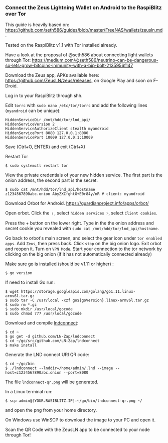 
### Connect the Zeus Lightning Wallet on Android to the RaspiBlitz over Tor

This guide is heavily based on: https://github.com/seth586/guides/blob/master/FreeNAS/wallets/zeusln.md.

Tested on the RaspiBlitz v1.1 with Tor installed already.

Have a look at the proposal of @seth586 about connecting light wallets through Tor: https://medium.com/@seth586/neutrino-can-be-dangerous-so-lets-grow-bitcoins-immunity-with-a-bip-bolt-2135956f147


Download the Zeus app, APKs available here: https://github.com/ZeusLN/zeus/releases, 
on Google Play and soon on F-Droid.

Log in to your RaspiBlitz through shh.

Edit `torrc` with `sudo nano /etc/tor/torrc` and add the following lines (`myandroid` can be unique):
```
HiddenServiceDir /mnt/hdd/tor/lnd_api/
HiddenServiceVersion 2
HiddenServiceAuthorizeClient stealth myandroid
HiddenServicePort 8080 127.0.0.1:8080
HiddenServicePort 10009 127.0.0.1:10009
```
Save (Ctrl+O, ENTER) and exit (Ctrl+X)

Restart Tor 
```
$ sudo systemctl restart tor
```

View the private credentials of your new hidden service. The first part is the onion address, the second part is the secret.
```
$ sudo cat /mnt/hdd/tor/lnd_api/hostname
z1234567890abc.onion AbyZXCfghtG+E0r84y/nR # client: myandroid
```

Download Orbot for Android. https://guardianproject.info/apps/orbot/

Open orbot. Click the `⋮`, select `hidden services ˃`, select `Client cookies`.

Press the + button on the lower right. Type in the the onion address and secret cookie you revealed with `sudo cat /mnt/hdd/tor/lnd_api/hostname`.

Go back to orbot's main screen, and select the gear icon under `tor enabled apps`. Add `Zeus`, then press back. Click `stop` on the big onion logo. Exit orbot and reopen it. Turn on `VPN Mode`. Start your connection to the tor network by clicking on the big onion (if it has not automatically connected already)


Make sure go is installed (should be v1.11 or higher) :  
```
$ go version 
```
If need to install Go run:

```
$ wget https://storage.googleapis.com/golang/go1.11.linux-armv6l.tar.gz
$ sudo tar -C /usr/local -xzf go${goVersion}.linux-armv6l.tar.gz
$ sudo rm *.gz
$ sudo mkdir /usr/local/gocode
$ sudo chmod 777 /usr/local/gocode
```

Download and compile [lndconnect](https://github.com/LN-Zap/lndconnect):
```
$ cd ~
$ go get -d github.com/LN-Zap/lndconnect
$ cd ~/go/src/github.com/LN-Zap/lndconnect
$ make install
```
Generate the LND connect URI QR code:  
```
$ cd ~/go/bin
$ ./lndconnect --lnddir=/home/admin/.lnd --image --host=z1234567890abc.onion --port=8080
```
The file `lndconnect-qr.png` will be generated.   
  
In a Linux terminal run: 
``` 
$ scp admin@[YOUR.RASIBLITZ.IP]:~/go/bin/lndconnect-qr.png ~/
```
and open the png from your home directory.  

On Windows use WinSCP to download the image to your PC and open it.

Scan the QR Code with the ZeusLN app to be connected to your node through Tor!
